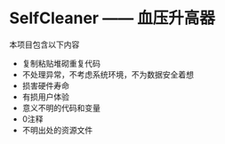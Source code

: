 # SelfCleaner —— 血压升高器

本项目包含以下内容
* 复制粘贴堆砌重复代码
* 不处理异常，不考虑系统环境，不为数据安全着想
* 损害硬件寿命
* 有损用户体验
* 意义不明的代码和变量
* 0注释
* 不明出处的资源文件
